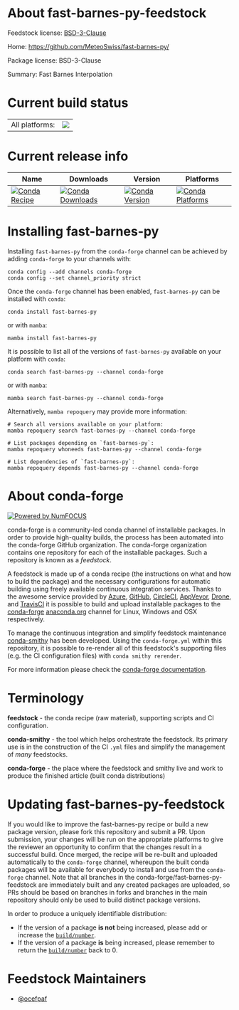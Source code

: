About fast-barnes-py-feedstock
==============================

Feedstock license: [BSD-3-Clause](https://github.com/conda-forge/fast-barnes-py-feedstock/blob/main/LICENSE.txt)

Home: https://github.com/MeteoSwiss/fast-barnes-py/

Package license: BSD-3-Clause

Summary: Fast Barnes Interpolation

Current build status
====================


<table><tr><td>All platforms:</td>
    <td>
      <a href="https://dev.azure.com/conda-forge/feedstock-builds/_build/latest?definitionId=22576&branchName=main">
        <img src="https://dev.azure.com/conda-forge/feedstock-builds/_apis/build/status/fast-barnes-py-feedstock?branchName=main">
      </a>
    </td>
  </tr>
</table>

Current release info
====================

| Name | Downloads | Version | Platforms |
| --- | --- | --- | --- |
| [![Conda Recipe](https://img.shields.io/badge/recipe-fast--barnes--py-green.svg)](https://anaconda.org/conda-forge/fast-barnes-py) | [![Conda Downloads](https://img.shields.io/conda/dn/conda-forge/fast-barnes-py.svg)](https://anaconda.org/conda-forge/fast-barnes-py) | [![Conda Version](https://img.shields.io/conda/vn/conda-forge/fast-barnes-py.svg)](https://anaconda.org/conda-forge/fast-barnes-py) | [![Conda Platforms](https://img.shields.io/conda/pn/conda-forge/fast-barnes-py.svg)](https://anaconda.org/conda-forge/fast-barnes-py) |

Installing fast-barnes-py
=========================

Installing `fast-barnes-py` from the `conda-forge` channel can be achieved by adding `conda-forge` to your channels with:

```
conda config --add channels conda-forge
conda config --set channel_priority strict
```

Once the `conda-forge` channel has been enabled, `fast-barnes-py` can be installed with `conda`:

```
conda install fast-barnes-py
```

or with `mamba`:

```
mamba install fast-barnes-py
```

It is possible to list all of the versions of `fast-barnes-py` available on your platform with `conda`:

```
conda search fast-barnes-py --channel conda-forge
```

or with `mamba`:

```
mamba search fast-barnes-py --channel conda-forge
```

Alternatively, `mamba repoquery` may provide more information:

```
# Search all versions available on your platform:
mamba repoquery search fast-barnes-py --channel conda-forge

# List packages depending on `fast-barnes-py`:
mamba repoquery whoneeds fast-barnes-py --channel conda-forge

# List dependencies of `fast-barnes-py`:
mamba repoquery depends fast-barnes-py --channel conda-forge
```


About conda-forge
=================

[![Powered by
NumFOCUS](https://img.shields.io/badge/powered%20by-NumFOCUS-orange.svg?style=flat&colorA=E1523D&colorB=007D8A)](https://numfocus.org)

conda-forge is a community-led conda channel of installable packages.
In order to provide high-quality builds, the process has been automated into the
conda-forge GitHub organization. The conda-forge organization contains one repository
for each of the installable packages. Such a repository is known as a *feedstock*.

A feedstock is made up of a conda recipe (the instructions on what and how to build
the package) and the necessary configurations for automatic building using freely
available continuous integration services. Thanks to the awesome service provided by
[Azure](https://azure.microsoft.com/en-us/services/devops/), [GitHub](https://github.com/),
[CircleCI](https://circleci.com/), [AppVeyor](https://www.appveyor.com/),
[Drone](https://cloud.drone.io/welcome), and [TravisCI](https://travis-ci.com/)
it is possible to build and upload installable packages to the
[conda-forge](https://anaconda.org/conda-forge) [anaconda.org](https://anaconda.org/)
channel for Linux, Windows and OSX respectively.

To manage the continuous integration and simplify feedstock maintenance
[conda-smithy](https://github.com/conda-forge/conda-smithy) has been developed.
Using the ``conda-forge.yml`` within this repository, it is possible to re-render all of
this feedstock's supporting files (e.g. the CI configuration files) with ``conda smithy rerender``.

For more information please check the [conda-forge documentation](https://conda-forge.org/docs/).

Terminology
===========

**feedstock** - the conda recipe (raw material), supporting scripts and CI configuration.

**conda-smithy** - the tool which helps orchestrate the feedstock.
                   Its primary use is in the construction of the CI ``.yml`` files
                   and simplify the management of *many* feedstocks.

**conda-forge** - the place where the feedstock and smithy live and work to
                  produce the finished article (built conda distributions)


Updating fast-barnes-py-feedstock
=================================

If you would like to improve the fast-barnes-py recipe or build a new
package version, please fork this repository and submit a PR. Upon submission,
your changes will be run on the appropriate platforms to give the reviewer an
opportunity to confirm that the changes result in a successful build. Once
merged, the recipe will be re-built and uploaded automatically to the
`conda-forge` channel, whereupon the built conda packages will be available for
everybody to install and use from the `conda-forge` channel.
Note that all branches in the conda-forge/fast-barnes-py-feedstock are
immediately built and any created packages are uploaded, so PRs should be based
on branches in forks and branches in the main repository should only be used to
build distinct package versions.

In order to produce a uniquely identifiable distribution:
 * If the version of a package **is not** being increased, please add or increase
   the [``build/number``](https://docs.conda.io/projects/conda-build/en/latest/resources/define-metadata.html#build-number-and-string).
 * If the version of a package **is** being increased, please remember to return
   the [``build/number``](https://docs.conda.io/projects/conda-build/en/latest/resources/define-metadata.html#build-number-and-string)
   back to 0.

Feedstock Maintainers
=====================

* [@ocefpaf](https://github.com/ocefpaf/)


